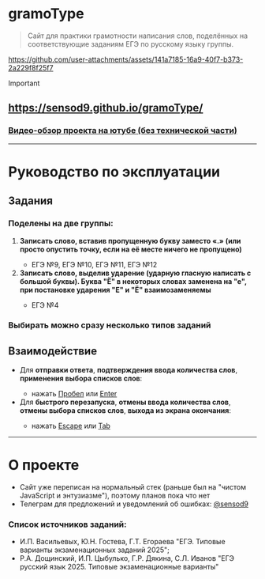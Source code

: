 # gramoType
> Сайт для практики грамотности написания слов, поделённых на соответствующие заданиям ЕГЭ по русскому языку группы.




https://github.com/user-attachments/assets/141a7185-16a9-40f7-b373-2a229f8f25f7
> [!IMPORTANT]
> ## https://sensod9.github.io/gramoType/
### [Видео-обзор проекта на ютубе (без технической части)](https://youtu.be/jei-WFenD2E)

***

# Руководство по эксплуатации
## Задания
### Поделены на две группы:
<ol>
  <li><b>Записать слово, вставив пропущенную букву заместо «.» (или просто опустить точку, если на её месте ничего не пропущено)</b></li>
    <ul><li>ЕГЭ №9, ЕГЭ №10, ЕГЭ №11, ЕГЭ №12</li></ul>
  <li><b>Записать слово, выделив ударение (ударную гласную написать с большой буквы). Буква "Ё" в некоторых словах заменена на "е", при постановке ударения "Е" и "Ё" взаимозаменяемы</b></li>
    <ul><li>ЕГЭ №4</li></ul>
</ol>

### Выбирать можно сразу несколько типов заданий

## Взаимодействие
<ul>
  <li>Для <b>отправки ответа</b>, <b>подтверждения ввода количества слов</b>, <b>применения выбора списков слов</b>:</b></li>
      <ul><li>нажать <ins>Пробел</ins> или <ins>Enter</ins></li></ul>
  <li>Для <b>быстрого перезапуска</b>, <b>отмены ввода количества слов</b>, <b>отмены выбора списков слов</b>, <b>выхода из экрана окончания</b>:</li>
      <ul><li>нажать <ins>Escape</ins> или <ins>Tab</ins></li></ul>
</ul>

***

# О проекте
  * Сайт уже переписан на нормальный стек (раньше был на "чистом JavaScript и энтузиазме"), поэтому планов пока что нет
  * Телеграм для предложений и уведомлений об ошибках: [@sensod9](https://t.me/sensod9)
### Список источников заданий:
  * И.П. Васильевых, Ю.Н. Гостева, Г.Т. Егораева "ЕГЭ. Типовые варианты экзаменационных заданий 2025";
  * Р.А. Дощинский, И.П. Цыбулько, Г.Р. Дякина, С.Л. Иванов "ЕГЭ русский язык 2025. Типовые экзаменационные варианты"
